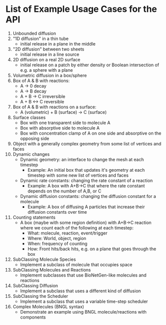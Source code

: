 # List of Example Usage Cases for the API

1. Unbounded diffusion
2. "1D diffusion" in a thin tube
	* initial release in a plane in the middle
3. "2D diffusion" between two sheets
	* initial release in a line source
4. 2D diffusion on a real 2D surface
	* initial release on a patch by either density or Boolean intersection of e.g. a sphere with a plane
5. Volumetric diffusion in a box/sphere
6. Box of A & B with reactions:
	* A -> 0 decay
	* A -> B decay
	* A + B -> C irreversible
	* A + B <-> C reversible
7. Box of A & B with reactions on a surface:
	* A (volumetric) + B (surface) -> C (surface)
8. Surface classes
	* Box with one transparent side to molecule A
	* Box with absorptive side to molecule A
	* Box with concentration clamp of A on one side and absorptive on the opposing side
9. Object with a generally complex geometry from some list of vertices and faces
10. Dynamic changes
	* Dynamic geometry: an interface to change the mesh at each timestep
		* Example: An initial box that updates it's geometry at each timestep with some new list of vertices and faces
	* Dynamic rate constants: changing the rate constant of a reaction
		* Example: A box with A+B->C that where the rate constant depends on the number of A,B, or C
	* Dynamic diffusion constants: changing the diffusion constant for a molecule
		* Example: A box of diffusing A particles that increase their diffusion constants over time
11. Counting statements
	* A box (maybe with some region definition) with A+B->C reaction where we count each of the following at each timestep:
		* What: molecule, reaction, event/trigger
		* Where: World, object, region
		* When: frequency of counting
		* How: Front hits/back hits, e.g. on a plane that goes through the box
12. SubClassing Molecule Species
	* Implement a subclass of molecule that occupies space
13. SubClassing Molecules and Reactions
	* Implement subclasses that use BioNetGen-like molecules and reactions
14. SubClassing Diffusion
	* Implement a subclass that uses a different kind of diffusion
15. SubClassing the Scheduler
	* Implement a subclass that uses a variable time-step scheduler
16. Complex Molecules (BNGL syntax)
	* Demonstrate an example using BNGL molecule/reactions with components
 


